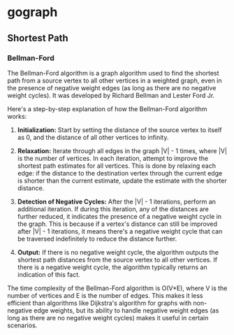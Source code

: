 # gograph
## Shortest Path
### Bellman-Ford
The Bellman-Ford algorithm is a graph algorithm used to find the shortest path from a source vertex to all other 
vertices in a weighted graph, even in the presence of negative weight edges (as long as there are no negative weight 
cycles). It was developed by Richard Bellman and Lester Ford Jr.

Here's a step-by-step explanation of how the Bellman-Ford algorithm works:

1. **Initialization:** Start by setting the distance of the source vertex to itself as 0,
and the distance of all other vertices to infinity.

2. **Relaxation:** Iterate through all edges in the graph |V| - 1 times, where |V| is
the number of vertices. In each iteration, attempt to improve the shortest path estimates 
for all vertices. This is done by relaxing each edge: if the distance to the destination 
vertex through the current edge is shorter than the current estimate, update the estimate with the shorter distance.

3. **Detection of Negative Cycles:** After the |V| - 1 iterations, perform an additional iteration. 
If during this iteration, any of the distances are further reduced, it indicates the presence of a
negative weight cycle in the graph. This is because if a vertex's distance can still be improved
after |V| - 1 iterations, it means there's a negative weight cycle that can be traversed indefinitely 
to reduce the distance further.

4. **Output:** If there is no negative weight cycle, the algorithm outputs the shortest path
distances from the source vertex to all other vertices. If there is a negative weight cycle,
the algorithm typically returns an indication of this fact.

The time complexity of the Bellman-Ford algorithm is O(V*E), where V is the number of vertices and E
is the number of edges. This makes it less efficient than algorithms like Dijkstra's algorithm for
graphs with non-negative edge weights, but its ability to handle negative weight edges (as long as 
there are no negative weight cycles) makes it useful in certain scenarios.


